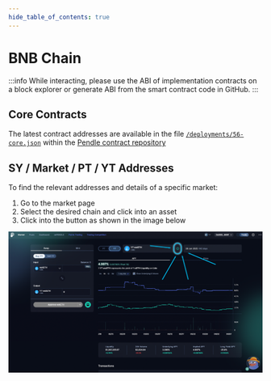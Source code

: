 ```yaml
---
hide_table_of_contents: true
---
```


# BNB Chain

:::info
While interacting, please use the ABI of implementation contracts on a block explorer or generate ABI from the smart contract code in GitHub.
:::

## Core Contracts

The latest contract addresses are available in the file [`/deployments/56-core.json`] within the
[Pendle contract repository]

[Pendle contract repository]: https://github.com/pendle-finance/pendle-core-v2-public
[`/deployments/56-core.json`]: https://github.com/pendle-finance/pendle-core-v2-public/blob/main/deployments/56-core.json


## SY / Market / PT / YT Addresses

To find the relevant addresses and details of a specific market:

1. Go to the market page
2. Select the desired chain and click into an asset
3. Click into the button as shown in the image below

![Market Info](/img/ProtocolMechanics/market_info.png "Market Info")
